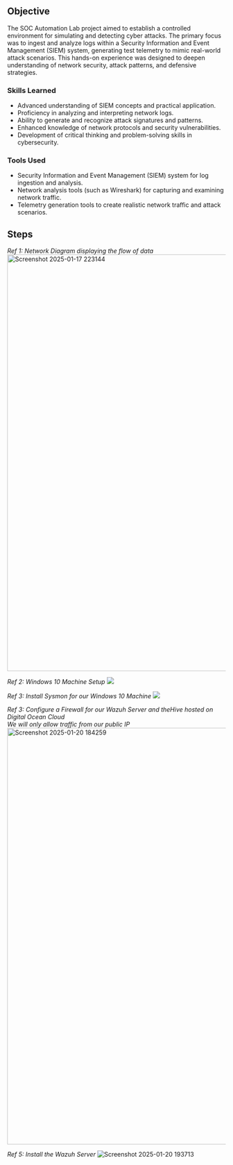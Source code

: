 ## Objective


The SOC Automation Lab project aimed to establish a controlled environment for simulating and detecting cyber attacks. The primary focus was to ingest and analyze logs within a Security Information and Event Management (SIEM) system, generating test telemetry to mimic real-world attack scenarios. This hands-on experience was designed to deepen understanding of network security, attack patterns, and defensive strategies.

### Skills Learned


- Advanced understanding of SIEM concepts and practical application.
- Proficiency in analyzing and interpreting network logs.
- Ability to generate and recognize attack signatures and patterns.
- Enhanced knowledge of network protocols and security vulnerabilities.
- Development of critical thinking and problem-solving skills in cybersecurity.

### Tools Used


- Security Information and Event Management (SIEM) system for log ingestion and analysis.
- Network analysis tools (such as Wireshark) for capturing and examining network traffic.
- Telemetry generation tools to create realistic network traffic and attack scenarios.

## Steps

*Ref 1: Network Diagram displaying the flow of data*   <img width="960" alt="Screenshot 2025-01-17 223144" src="https://github.com/user-attachments/assets/e7a3732d-c27e-4887-b560-8664b08db5aa" />

*Ref 2: Windows 10 Machine Setup*  <img src="https://github.com/user-attachments/assets/17d67402-9f80-4a60-8250-575d312d2ff8" />

*Ref 3: Install Sysmon for our Windows 10 Machine* <img src="https://github.com/user-attachments/assets/57acda57-b84f-4272-a3a8-bad15a297c46" /> 

*Ref 3: Configure a Firewall for our Wazuh Server and theHive hosted on Digital Ocean Cloud                                              
We will only allow traffic from our public IP* <img width="960" alt="Screenshot 2025-01-20 184259" src="https://github.com/user-attachments/assets/81af3025-7c2b-4cfc-b63a-35062c3780d6" />

*Ref 5: Install the Wazuh Server* <img alt="Screenshot 2025-01-20 193713" src="https://github.com/user-attachments/assets/cc48f07c-ed2c-4da1-adc1-21f0d873780f" />



